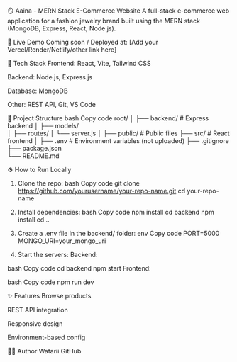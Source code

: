 🪞 Aaina - MERN Stack E-Commerce Website
A full-stack e-commerce web application for a fashion jewelry brand built using the MERN stack (MongoDB, Express, React, Node.js).

🔗 Live Demo
Coming soon / Deployed at: [Add your Vercel/Render/Netlify/other link here]

🚀 Tech Stack
Frontend: React, Vite, Tailwind CSS

Backend: Node.js, Express.js

Database: MongoDB

Other: REST API, Git, VS Code

📁 Project Structure
bash
Copy code
root/
│
├── backend/           # Express backend
│   ├── models/        
│   ├── routes/
│   └── server.js
│
├── public/            # Public files
├── src/               # React frontend
│
├── .env               # Environment variables (not uploaded)
├── .gitignore         
├── package.json       
└── README.md     

⚙️ How to Run Locally
1. Clone the repo:
bash
Copy code
git clone https://github.com/yourusername/your-repo-name.git
cd your-repo-name

3. Install dependencies:
bash
Copy code
npm install
cd backend
npm install
cd ..
4. Create a .env file in the backend/ folder:
env
Copy code
PORT=5000
MONGO_URI=your_mongo_uri
5. Start the servers:
Backend:

bash
Copy code
cd backend
npm start
Frontend:

bash
Copy code
npm run dev

✨ Features
Browse products

REST API integration

Responsive design

Environment-based config

🙋‍♀️ Author
Watarii
GitHub
